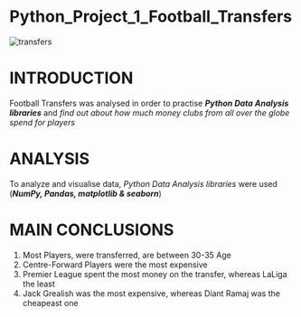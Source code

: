 # Python_Project_1_Football_Transfers
![transfers](https://github.com/Lunczer93/Python_Project_1_Football_Transfers/assets/65483365/9bef0fb6-0fdb-4feb-b8b1-c5daed95df4f)


# INTRODUCTION

Football Transfers was analysed in order to practise ***Python Data Analysis libraries*** and _find out about how much money clubs from all over the globe spend for players_

# ANALYSIS

To analyze and visualise data, _Python Data Analysis libraries_ were used (***NumPy, Pandas, matplotlib & seaborn***)

# MAIN CONCLUSIONS

1. Most Players, were transferred, are between 30-35 Age
2. Centre-Forward Players were the most expensive
3. Premier League spent the most money on the transfer, whereas LaLiga the least
4. Jack Grealish was the most expensive, whereas Diant Ramaj was the cheapeast one
